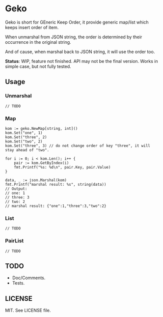 # Geko

Geko is short for GEneric Keep Order, it provide generic map/list which keeps insert order of item.

When unmarshal from JSON string, the order is determined by their occurrence in the original string.

And of cause, when marshal back to JSON string, it will use the order too.

**Status**: WIP, feature not finished. API may not be the final version. Works in simple case, but not fully tested.

## Usage

### Unmarshal

```golang
// TODO
```

### Map

```golang
kom := geko.NewMap[string, int]()
kom.Set("one", 1)
kom.Set("three", 2)
kom.Set("two", 2)
kom.Set("three", 3) // do not change order of key "three", it will stay ahead of "two".

for i := 0; i < kom.Len(); i++ {
    pair := kom.GetByIndex(i)
    fmt.Printf("%s: %d\n", pair.Key, pair.Value)
}

data, _ := json.Marshal(kom)
fmt.Printf("marshal result: %s", string(data))
// Output:
// one: 1
// three: 3
// two: 2
// marshal result: {"one":1,"three":3,"two":2}
```

### List

```golang
// TODO
```

### PairList

```golang
// TODO
```

## TODO

- Doc/Comments.
- Tests.

## LICENSE

MIT. See LICENSE file.
